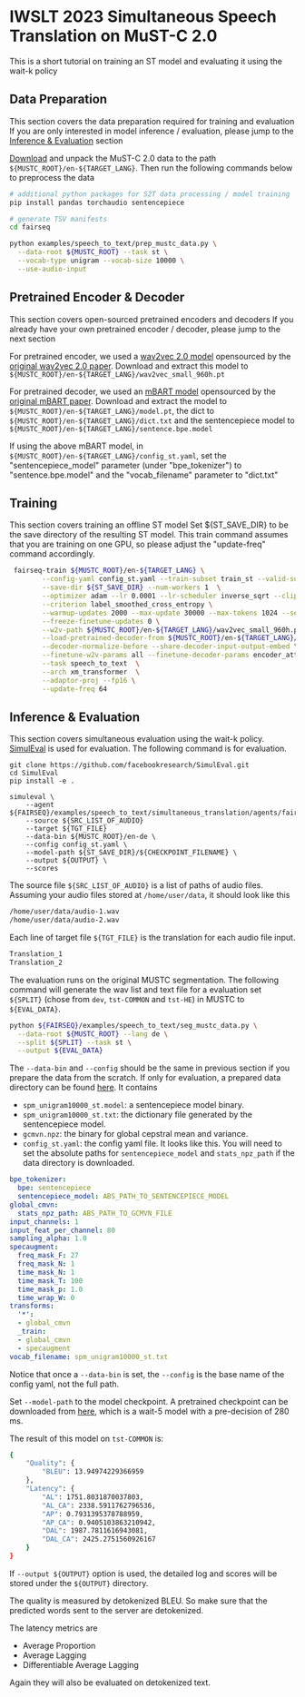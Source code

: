 # IWSLT 2023 Simultaneous Speech Translation on MuST-C 2.0

This is a short tutorial on training an ST model and evaluating it using the wait-k policy

## Data Preparation
This section covers the data preparation required for training and evaluation
If you are only interested in model inference / evaluation, please jump to the [Inference & Evaluation](#inference--evaluation) section

[Download](https://ict.fbk.eu/must-c-release-v2-0/) and unpack the MuST-C 2.0 data to the path
`${MUSTC_ROOT}/en-${TARGET_LANG}`. Then run the following commands below to preprocess the data
```bash
# additional python packages for S2T data processing / model training
pip install pandas torchaudio sentencepiece

# generate TSV manifests
cd fairseq

python examples/speech_to_text/prep_mustc_data.py \
  --data-root ${MUSTC_ROOT} --task st \
  --vocab-type unigram --vocab-size 10000 \
  --use-audio-input
```

## Pretrained Encoder & Decoder
This section covers open-sourced pretrained encoders and decoders
If you already have your own pretrained encoder / decoder, please jump to the next section

For pretrained encoder, we used a [wav2vec 2.0 model](https://dl.fbaipublicfiles.com/fairseq/wav2vec/wav2vec_small_960h.pt) opensourced by the [original wav2vec 2.0 paper](https://arxiv.org/abs/2006.11477). Download and extract this model to `${MUSTC_ROOT}/en-${TARGET_LANG}/wav2vec_small_960h.pt`

For pretrained decoder, we used an [mBART model](https://dl.fbaipublicfiles.com/fairseq/models/mbart/mbart.cc25.v2.tar.gz) opensourced by the [original mBART paper](https://arxiv.org/abs/2001.08210). Download and extract the model to `${MUSTC_ROOT}/en-${TARGET_LANG}/model.pt`, the dict to `${MUSTC_ROOT}/en-${TARGET_LANG}/dict.txt` and the sentencepiece model to `${MUSTC_ROOT}/en-${TARGET_LANG}/sentence.bpe.model`

If using the above mBART model, in `${MUSTC_ROOT}/en-${TARGET_LANG}/config_st.yaml`, set the "sentencepiece_model" parameter (under "bpe_tokenizer") to "sentence.bpe.model" and the "vocab_filename" parameter to "dict.txt"

## Training
This section covers training an offline ST model
Set ${ST_SAVE_DIR} to be the save directory of the resulting ST model. This train command assumes that you are training on one GPU, so please adjust the "update-freq" command accordingly. 

```bash
 fairseq-train ${MUSTC_ROOT}/en-${TARGET_LANG} \
        --config-yaml config_st.yaml --train-subset train_st --valid-subset dev_st \
        --save-dir ${ST_SAVE_DIR} --num-workers 1  \
        --optimizer adam --lr 0.0001 --lr-scheduler inverse_sqrt --clip-norm 10.0 \
        --criterion label_smoothed_cross_entropy \
        --warmup-updates 2000 --max-update 30000 --max-tokens 1024 --seed 1 \
        --freeze-finetune-updates 0 \
        --w2v-path ${MUSTC_ROOT}/en-${TARGET_LANG}/wav2vec_small_960h.pt \
        --load-pretrained-decoder-from ${MUSTC_ROOT}/en-${TARGET_LANG}/model.pt \
        --decoder-normalize-before --share-decoder-input-output-embed \
        --finetune-w2v-params all --finetune-decoder-params encoder_attn,layer_norm,self_attn \
        --task speech_to_text  \
        --arch xm_transformer  \
        --adaptor-proj --fp16 \
        --update-freq 64 
```

## Inference & Evaluation
This section covers simultaneous evaluation using the wait-k policy. 
[SimulEval](https://github.com/facebookresearch/SimulEval) is used for evaluation.
The following command is for evaluation.

```
git clone https://github.com/facebookresearch/SimulEval.git
cd SimulEval
pip install -e .

simuleval \
    --agent ${FAIRSEQ}/examples/speech_to_text/simultaneous_translation/agents/fairseq_simul_st_agent.py
    --source ${SRC_LIST_OF_AUDIO}
    --target ${TGT_FILE}
    --data-bin ${MUSTC_ROOT}/en-de \
    --config config_st.yaml \
    --model-path ${ST_SAVE_DIR}/${CHECKPOINT_FILENAME} \
    --output ${OUTPUT} \
    --scores
```

The source file `${SRC_LIST_OF_AUDIO}` is a list of paths of audio files. Assuming your audio files stored at `/home/user/data`,
it should look like this

```bash
/home/user/data/audio-1.wav
/home/user/data/audio-2.wav
```

Each line of target file `${TGT_FILE}` is the translation for each audio file input.
```bash
Translation_1
Translation_2
```
The evaluation runs on the original MUSTC segmentation.
The following command will generate the wav list and text file for a evaluation set `${SPLIT}` (chose from `dev`, `tst-COMMON` and `tst-HE`) in MUSTC to `${EVAL_DATA}`.
```bash
python ${FAIRSEQ}/examples/speech_to_text/seg_mustc_data.py \
  --data-root ${MUSTC_ROOT} --lang de \
  --split ${SPLIT} --task st \
  --output ${EVAL_DATA}
```

The `--data-bin` and `--config` should be the same in previous section if you prepare the data from the scratch.
If only for evaluation, a prepared data directory can be found [here](https://dl.fbaipublicfiles.com/simultaneous_translation/must_c_v1.0_en_de_databin.tgz). It contains
- `spm_unigram10000_st.model`: a sentencepiece model binary.
- `spm_unigram10000_st.txt`: the dictionary file generated by the sentencepiece model.
- `gcmvn.npz`: the binary for global cepstral mean and variance.
- `config_st.yaml`: the config yaml file. It looks like this.
You will need to set the absolute paths for `sentencepiece_model` and `stats_npz_path` if the data directory is downloaded.
```yaml
bpe_tokenizer:
  bpe: sentencepiece
  sentencepiece_model: ABS_PATH_TO_SENTENCEPIECE_MODEL
global_cmvn:
  stats_npz_path: ABS_PATH_TO_GCMVN_FILE
input_channels: 1
input_feat_per_channel: 80
sampling_alpha: 1.0
specaugment:
  freq_mask_F: 27
  freq_mask_N: 1
  time_mask_N: 1
  time_mask_T: 100
  time_mask_p: 1.0
  time_wrap_W: 0
transforms:
  '*':
  - global_cmvn
  _train:
  - global_cmvn
  - specaugment
vocab_filename: spm_unigram10000_st.txt
```

Notice that once a `--data-bin` is set, the `--config` is the base name of the config yaml, not the full path.

Set `--model-path` to the model checkpoint.
A pretrained checkpoint can be downloaded from [here](https://dl.fbaipublicfiles.com/simultaneous_translation/convtransformer_wait5_pre7), which is a wait-5 model with a pre-decision of 280 ms.

The result of this model on `tst-COMMON` is:
```bash
{
    "Quality": {
        "BLEU": 13.94974229366959
    },
    "Latency": {
        "AL": 1751.8031870037803,
        "AL_CA": 2338.5911762796536,
        "AP": 0.7931395378788959,
        "AP_CA": 0.9405103863210942,
        "DAL": 1987.7811616943081,
        "DAL_CA": 2425.2751560926167
    }
}
```

If `--output ${OUTPUT}` option is used, the detailed log and scores will be stored under the `${OUTPUT}` directory.


The quality is measured by detokenized BLEU. So make sure that the predicted words sent to the server are detokenized.

The latency metrics are
* Average Proportion
* Average Lagging
* Differentiable Average Lagging

Again they will also be evaluated on detokenized text.
